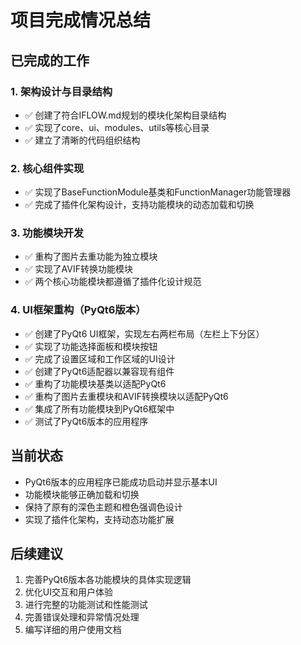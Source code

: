 # 项目完成情况总结

## 已完成的工作

### 1. 架构设计与目录结构
- ✅ 创建了符合IFLOW.md规划的模块化架构目录结构
- ✅ 实现了core、ui、modules、utils等核心目录
- ✅ 建立了清晰的代码组织结构

### 2. 核心组件实现
- ✅ 实现了BaseFunctionModule基类和FunctionManager功能管理器
- ✅ 完成了插件化架构设计，支持功能模块的动态加载和切换

### 3. 功能模块开发
- ✅ 重构了图片去重功能为独立模块
- ✅ 实现了AVIF转换功能模块
- ✅ 两个核心功能模块都遵循了插件化设计规范

### 4. UI框架重构（PyQt6版本）
- ✅ 创建了PyQt6 UI框架，实现左右两栏布局（左栏上下分区）
- ✅ 实现了功能选择面板和模块按钮
- ✅ 完成了设置区域和工作区域的UI设计
- ✅ 创建了PyQt6适配器以兼容现有组件
- ✅ 重构了功能模块基类以适配PyQt6
- ✅ 重构了图片去重模块和AVIF转换模块以适配PyQt6
- ✅ 集成了所有功能模块到PyQt6框架中
- ✅ 测试了PyQt6版本的应用程序

## 当前状态
- PyQt6版本的应用程序已能成功启动并显示基本UI
- 功能模块能够正确加载和切换
- 保持了原有的深色主题和橙色强调色设计
- 实现了插件化架构，支持动态功能扩展

## 后续建议
1. 完善PyQt6版本各功能模块的具体实现逻辑
2. 优化UI交互和用户体验
3. 进行完整的功能测试和性能测试
4. 完善错误处理和异常情况处理
5. 编写详细的用户使用文档